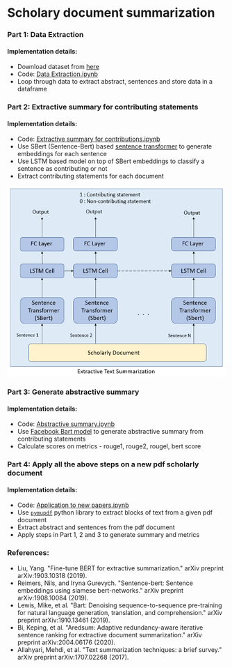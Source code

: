 # Scholary document summarization

### Part 1: Data Extraction

#### Implementation details:
- Download dataset from [here](https://ncg-task.github.io/data.html)
- Code: [Data Extraction.ipynb](https://github.com/Rohan191/research-contribution-extraction/blob/master/code/Data%20Extraction.ipynb)
- Loop through data to extract abstract, sentences and store data in a dataframe

### Part 2: Extractive summary for contributing statements
#### Implementation details:
- Code: [Extractive summary for contributions.ipynb](https://github.com/Rohan191/research-contribution-extraction/blob/master/code/Extractive%20summary%20for%20contributions.ipynb)
- Use SBert (Sentence-Bert) based [sentence transformer](https://huggingface.co/sentence-transformers) to generate embeddings for each sentence
- Use LSTM based model on top of SBert embeddings to classify a sentence as contributing or not
- Extract contributing statements for each document

![Model architecture for extractive text summarization](/assets/images/model_architecture.png)

### Part 3: Generate abstractive summary 
#### Implementation details:
- Code: [Abstractive summary.ipynb](https://github.com/Rohan191/research-contribution-extraction/blob/master/code/Abstractive%20summary.ipynb)
- Use [Facebook Bart model](https://huggingface.co/sshleifer/distilbart-cnn-12-60) to generate abstractive summary from contributing statements
- Calculate scores on metrics - rouge1, rouge2, rougel, bert score

### Part 4: Apply all the above steps on a new pdf scholarly document
#### Implementation details:
- Code: [Application to new papers.ipynb](https://github.com/Rohan191/research-contribution-extraction/blob/master/code/Application%20to%20new%20papers.ipynb)
- Use [`pymupdf`](https://pymupdf.readthedocs.io/en/latest/tutorial.html) python library to extract blocks of text from a given pdf document
- Extract abstract and sentences from the pdf document
- Apply steps in Part 1, 2 and 3 to generate summary and metrics 


### References:
- Liu, Yang. "Fine-tune BERT for extractive summarization." arXiv preprint arXiv:1903.10318 (2019).
- Reimers, Nils, and Iryna Gurevych. "Sentence-bert: Sentence embeddings using siamese bert-networks." arXiv preprint arXiv:1908.10084 (2019).
- Lewis, Mike, et al. "Bart: Denoising sequence-to-sequence pre-training for natural language generation, translation, and comprehension." arXiv preprint arXiv:1910.13461 (2019).
- Bi, Keping, et al. "Aredsum: Adaptive redundancy-aware iterative sentence ranking for extractive document summarization." arXiv preprint arXiv:2004.06176 (2020).
- Allahyari, Mehdi, et al. "Text summarization techniques: a brief survey." arXiv preprint arXiv:1707.02268 (2017).
